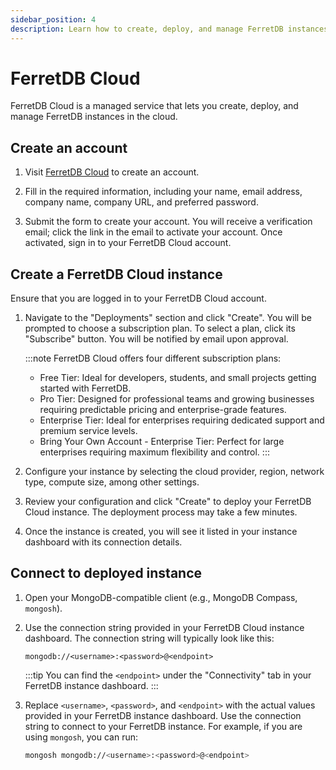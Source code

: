 ```yaml
---
sidebar_position: 4
description: Learn how to create, deploy, and manage FerretDB instances using FerretDB Cloud.
---
```


# FerretDB Cloud

FerretDB Cloud is a managed service that lets you create, deploy, and manage FerretDB instances in the cloud.

## Create an account

1. Visit [FerretDB Cloud](https://cloud.ferretdb.com/signup) to create an account.

2. Fill in the required information, including your name, email address, company name, company URL, and preferred password.

3. Submit the form to create your account.
   You will receive a verification email; click the link in the email to activate your account.
   Once activated, sign in to your FerretDB Cloud account.

## Create a FerretDB Cloud instance

Ensure that you are logged in to your FerretDB Cloud account.

1. Navigate to the "Deployments" section and click "Create".
   You will be prompted to choose a subscription plan.
   To select a plan, click its "Subscribe" button.
   You will be notified by email upon approval.

   :::note
   FerretDB Cloud offers four different subscription plans:
   - Free Tier: Ideal for developers, students, and small projects getting started with FerretDB.
   - Pro Tier: Designed for professional teams and growing businesses requiring predictable pricing and enterprise-grade features.
   - Enterprise Tier: Ideal for enterprises requiring dedicated support and premium service levels.
   - Bring Your Own Account - Enterprise Tier: Perfect for large enterprises requiring maximum flexibility and control.
     :::

2. Configure your instance by selecting the cloud provider, region, network type, compute size, among other settings.

3. Review your configuration and click "Create" to deploy your FerretDB Cloud instance.
   The deployment process may take a few minutes.

4. Once the instance is created, you will see it listed in your instance dashboard with its connection details.

## Connect to deployed instance

1. Open your MongoDB-compatible client (e.g., MongoDB Compass, `mongosh`).
2. Use the connection string provided in your FerretDB Cloud instance dashboard.
   The connection string will typically look like this:

   ```text
   mongodb://<username>:<password>@<endpoint>
   ```

   :::tip
   You can find the `<endpoint>` under the "Connectivity" tab in your FerretDB instance dashboard.
   :::

3. Replace `<username>`, `<password>`, and `<endpoint>` with the actual values provided in your FerretDB instance dashboard.
   Use the connection string to connect to your FerretDB instance.
   For example, if you are using `mongosh`, you can run:

   ```sh
   mongosh mongodb://<username>:<password>@<endpoint>
   ```
